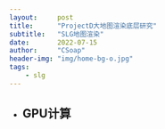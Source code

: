 ```yaml
---
layout:     post
title:      "ProjectD大地图渲染底层研究"
subtitle:   "SLG地图渲染"
date:       2022-07-15
author:     "CSoap"
header-img: "img/home-bg-o.jpg"
tags:
    - slg
---
```

- GPU计算
    - 

